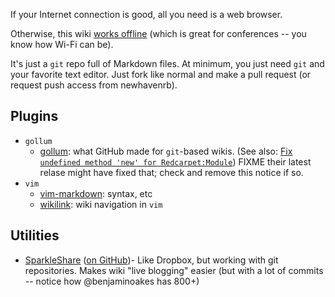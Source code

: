If your Internet connection is good, all you need is a web browser.

Otherwise, this wiki [works offline](https://github.com/newhavenrb/conferences/wiki/_access) (which is great for conferences -- you know how Wi-Fi can be).

It's just a `git` repo full of Markdown files.  At minimum, you just need `git` and your favorite text editor.  Just fork like normal and make a pull request (or request push access from newhavenrb).

## Plugins

* `gollum`
    * [gollum](https://github.com/github/gollum): what GitHub made for `git`-based wikis.  (See also: [Fix `undefined method 'new' for Redcarpet:Module`](https://github.com/github/gollum/pull/271))  FIXME their latest relase might have fixed that; check and remove this notice if so.
* `vim`
    * [vim-markdown](https://github.com/tpope/vim-markdown): syntax, etc
    * [wikilink](https://github.com/mmai/wikilink): wiki navigation in `vim`

## Utilities

* [SparkleShare](http://www.sparkleshare.org/) ([on GitHub](https://github.com/hbons/sparkleshare))- Like Dropbox, but working with git repositories.  Makes wiki "live blogging" easier (but with a lot of commits -- notice how @benjaminoakes has 800+)